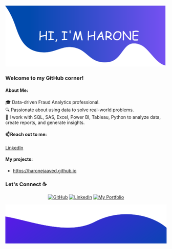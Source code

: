 ![alt text](./images/top.png)
### Welcome to my GitHub corner! 
#### About Me: 
🎓 Data-driven Fraud Analytics professional.  
🔍 Passionate about using data to solve real-world problems.  
🔧 I work with SQL, SAS, Excel, Power BI, Tableau, Python to analyze data, create reports, and generate insights.  

#### 📫Reach out to me:  
[LinkedIn](https://www.linkedin.com/in/harone-jaaved/)
#### My projects:
- https://haronejaaved.github.io

### Let's Connect :coffee:
<p align="center">
	<a href="https://github.com/haronejaaved"><img src="https://img.icons8.com/bubbles/54/000000/github.png" alt="GitHub"/></a>
	<a href="https://www.linkedin.com/in/harone-jaaved/"><img src="https://img.icons8.com/bubbles/54/000000/linkedin.png" alt="LinkedIn"/></a>
<a href="https://haronejaaved.github.io/"><img src="https://img.icons8.com/arcade/54/portfolio.png" alt="My Portfolio"/></a>


</p>

![alt text](./images/bottom.png)
